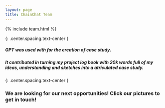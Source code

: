 ```yaml
---
layout: page
title: ChainChat Team
---
```


{% include team.html %}

{: .center.spacing.text-center }

##### GPT was used with for the creation of case study.

##### It contributed in turning my project log book with 20k words full of my ideas, understanding and sketches into a atriculated case study.

{: .center.spacing.text-center }

### We are looking for our next opportunities! Click our pictures to get in touch!
